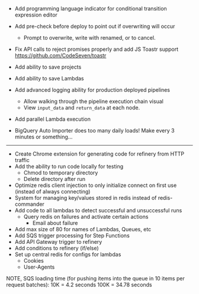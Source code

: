 * Add programming language indicator for conditional transition expression editor
* Add pre-check before deploy to point out if overwriting will occur
	* Prompt to overwrite, write with renamed, or to cancel.
* Fix API calls to reject promises properly and add JS Toastr support https://github.com/CodeSeven/toastr
* Add ability to save projects
* Add ability to save Lambdas
* Add advanced logging ability for production deployed pipelines
	* Allow walking through the pipeline execution chain visual
	* View `input_data` and `return_data` at each node.
* Add parallel Lambda execution

* BigQuery Auto Importer does too many daily loads! Make every 3 minutes or something...
---
* Create Chrome extension for generating code for refinery from HTTP traffic
* Add the ability to run code locally for testing
	* Chmod to temporary directory
	* Delete directory after run
* Optimize redis client injection to only initialize connect on first use (instead of always connecting)
* System for managing key/values stored in redis instead of redis-commander
* Add code to all lambdas to detect successful and unsuccessful runs
	* Query redis on failures and activate certain actions
		* Email about failure
* Add max size of 80 for names of Lambdas, Queues, etc
* Add SQS trigger processing for Step Functions
* Add API Gateway trigger to refinery
* Add conditions to refinery (if/else)
* Set up central redis for configs for lambdas
	* Cookies
	* User-Agents

NOTE, SQS loading time (for pushing items into the queue in 10 items per request batches):
10K = 4.2 seconds
100K = 34.78 seconds
